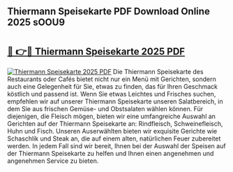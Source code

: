 ## Thiermann Speisekarte PDF Download Online 2025 sOOU9

# <h2><a href="http://gcbhz3w.nevu.top/?p=Thiermann+Speisekarte">🔗 👉🔴 Thiermann Speisekarte 2025 PDF</a></h2>

[![Thiermann Speisekarte 2025 PDF](https://i.imgur.com/dBaPXMq.png)](http://gcbhz3w.nevu.top/?p=Thiermann+Speisekarte)
Die Thiermann Speisekarte des Restaurants oder Cafés bietet nicht nur ein Menü mit Gerichten, sondern auch eine Gelegenheit für Sie, etwas zu finden, das für Ihren Geschmack köstlich und passend ist. Wenn Sie etwas Leichtes und Frisches suchen, empfehlen wir auf unserer Thiermann Speisekarte unseren Salatbereich, in dem Sie aus frischen Gemüse- und Obstsalaten wählen können. Für diejenigen, die Fleisch mögen, bieten wir eine umfangreiche Auswahl an Gerichten auf der Thiermann Speisekarte an: Rindfleisch, Schweinefleisch, Huhn und Fisch. Unseren Auserwählten bieten wir exquisite Gerichte wie Schaschlik und Steak an, die auf einem alten, natürlichen Feuer zubereitet werden. In jedem Fall sind wir bereit, Ihnen bei der Auswahl der Speisen auf der Thiermann Speisekarte zu helfen und Ihnen einen angenehmen und angenehmen Service zu bieten.
